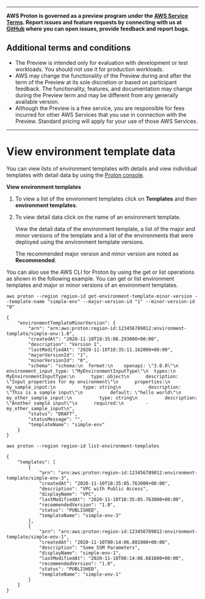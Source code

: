 --------

**AWS Proton is governed as a preview program under the [AWS Service Terms](https://aws.amazon.com/service-terms/)\. Report issues and feature requests by connecting with us at [GitHub](https://github.com/aws/aws-proton-public-roadmap) where you can open issues, provide feedback and report bugs\.**

## Additional terms and conditions<a name="preview-banner"></a>
+ The Preview is intended only for evaluation with development or test workloads\. You should not use it for production workloads\.
+ AWS may change the functionality of the Preview during and after the term of the Preview at its sole discretion or based on participant feedback\. The functionality, features, and documentation may change during the Preview term and may be different from any generally available version\.
+ Although the Preview is a free service, you are responsible for fees incurred for other AWS Services that you use in connection with the Preview\. Standard pricing will apply for your use of those AWS Services\.

--------

# View environment template data<a name="env-template-view"></a>

You can view lists of environment templates with details and view individual templates with detail data by using the [Proton console](https://console.aws.amazon.com/proton/)\.

**View environment templates**

1. To view a list of the environment templates click on **Templates** and then **environment templates**\.

1. To view detail data click on the name of an environment template\.

   View the detail data of the environment template, a list of the major and minor versions of the template and a list of the environments that were deployed using the environment template versions\.

   The recommended major version and minor version are noted as **Recommended**\.

You can also use the AWS CLI for Proton by using the get or list operations as shown in the following example\. You can get or list environment templates and major or minor versions of an environment templates\.

```
aws proton --region region-id get-environment-template-minor-version --template-name "simple-env" --major-version-id "1" --minor-version-id "0"
```

```
{
    "environmentTemplateMinorVersion": {
        "arn": "arn:aws:proton:region-id:123456789012:environment-template/simple-env:1.0",
        "createdAt": "2020-11-10T18:35:08.293000+00:00",
        "description": "Version 1",
        "lastModifiedAt": "2020-11-10T18:35:11.162000+00:00",
        "majorVersionId": "1",
        "minorVersionId": "0",
        "schema": "schema:\n  format:\n    openapi: \"3.0.0\"\n  environment_input_type: \"MyEnvironmentInputType\"\n  types:\n    MyEnvironmentInputType:\n      type: object\n      description: \"Input properties for my environment\"\n      properties:\n        my_sample_input:\n          type: string\n          description: \"This is a sample input\"\n          default: \"hello world\"\n        my_other_sample_input:\n          type: string\n          description: \"Another sample input\"\n      required:\n        - my_other_sample_input\n",
        "status": "DRAFT",
        "statusMessage": "",
        "templateName": "simple-env"
    }
}
```

```
aws proton --region region-id list-environment-templates
```

```
{
    "templates": [
        {
            "arn": "arn:aws:proton:region-id:123456789012:environment-template/simple-env-3",
            "createdAt": "2020-11-10T18:35:05.763000+00:00",
            "description": "VPC with Public Access",
            "displayName": "VPC",
            "lastModifiedAt": "2020-11-10T18:35:05.763000+00:00",
            "recommendedVersion": "1.0",
            "status": "PUBLISHED",
            "templateName": "simple-env-3"
        },
        {
            "arn": "arn:aws:proton:region-id:123456789012:environment-template/simple-env-1",
            "createdAt": "2020-11-10T00:14:06.881000+00:00",
            "description": "Some SSM Parameters",
            "displayName": "simple-env-1",
            "lastModifiedAt": "2020-11-10T00:14:06.881000+00:00",
            "recommendedVersion": "1.0",
            "status": "PUBLISHED",
            "templateName": "simple-env-1"
        }
    ]
}
```